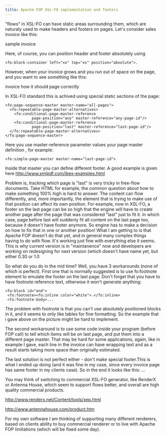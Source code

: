 ```yaml
---
title: Apache FOP XSL-FO implementation and footers
---
```


"flows" in XSL-FO can have static areas surrounding them, which are
naturaly used to make headers and footers on pages. Let's consider
sales invoice like this:

sample invoice

Here, of course, you can position header and footer absolutely using
```
<fo:block-container left="xx" top="xx" position="absolute">.
```
However, when your invoice grows and you run out of space on the page,
and you want to see something like this:

invoice how it should page correctly

<!--break-->

In XSL-FO standard this is achived using special static sections of the page:

```
<fo:page-sequence-master master-name="all-pages">
  <fo:repeatable-page-master-alternatives>
    <fo:conditional-page-master-reference 
            page-position="any" master-reference="any-page-id"/>
    <fo:conditional-page-master-reference 
            page-position="last" master-reference="last-page-id"/>
  </fo:repeatable-page-master-alternatives>
</fo:page-sequence-master>

```

Here you use master-reference parameter values your page master definition , for example:

```
<fo:simple-page-master master-name="last-page-id">
```

Inside that master you can define different footer. A good example is given here http://www.xmlpdf.com/ibex-examples.html


Problem is, tracking which page is "last" is very tricky in
free-flow documents. Take HTML for example, the common question about
how to make something 100% high is hard to answer. The content can flow
differently, and, more importantly, the element that is trying to make
use of that position can affect its own position. For example, now in
XSL-FO, a footer on the last page can be so high that the engine will
have to create another page after the page that was considered "last"
just to fit it. In which case, page before last will suddenly fit all
content on the last page too, because it doesn't have footer anymore.
So engine has to make a decision on how to fix that in one or another
position! What I am getting to is that Apache FOP doesn't do that yet,
and in general many complex things having to do with flow. It's working
just fine with everything else it seems. This is why current version is
in "maintanence" now and developers are working on redesigning for next
version (which doesn't have name yet, but either 0.30 or 1.0 


So what do you do in the mid time? Well, you have 3 workarounds
(none of which is perfect). First one that is normally suggested is to
use fo:footnote element to emulate the footer on the last page. Don't
forget that you have to have footnote reference text, otherwise it
won't generate anything:

```
<fo:block id="end">
 <fo:footnote><fo:inline color="white">.</fo:inline>
 <fo:footnote-body>...
```
The problem with footnote is that you can't use absolutely
positioned blocks in it, and it seems to only like tables for fine
formatting. So the example that i gave above on the picture might be
hard to implement.


The second workaround is to use some code inside your program
(before FOP call) to tell which items will be on last page, and put
them into a different page master. That may be hard for some
applications, again, like in example I gave, each line in the invoice
can have wrapping text and as a result starts taking more space than
originally estimated.


The last solution is not perfect either - don't make special
footer.This is what I ended up doing (and it was fine in my case, since
every invoice page has same footer in my clients case). So in the end
it looks like this: ...


You may think of switching to commercial XSL-FO generator, like
RenderX or Antenna House, which seem to support flows better, and
overall are high quality commercial products.

http://www.renderx.net/Content/tools/xep.html

http://www.antennahouse.com/product.htm

For my own software I am thinking of supporting many different
renderers, based on clients ability to buy commercial renderer or to
live with Apache FOP limitations (which will be fixed some day).